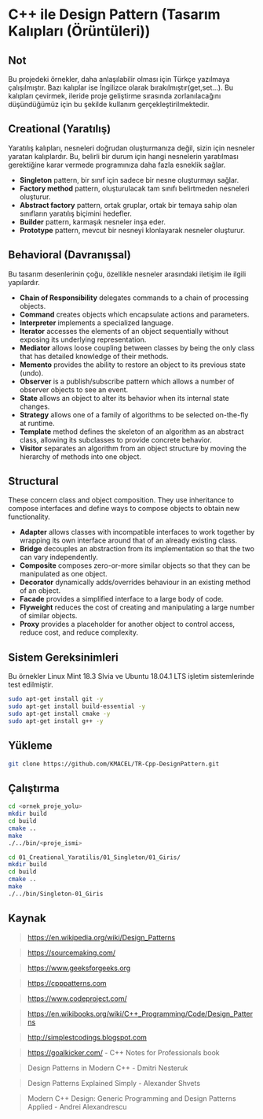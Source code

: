 # C++ ile Design Pattern (Tasarım Kalıpları (Örüntüleri))

## Not
Bu projedeki örnekler, daha anlaşılabilir olması için Türkçe yazılmaya çalışılmıştır. Bazı kalıplar ise İngilizce olarak bırakılmıştır(get,set...). Bu kalıpları çevirmek, ileride proje geliştirme sırasında zorlanılacağını düşündüğümüz için bu şekilde kullanım gerçekleştirilmektedir. 

## **Creational** (Yaratılış)

Yaratılış kalıpları, nesneleri doğrudan oluşturmanıza değil, sizin için nesneler yaratan kalıplardır. Bu, belirli bir durum için hangi nesnelerin yaratılması gerektiğine karar vermede programınıza daha fazla esneklik sağlar.

* **Singleton** pattern,  bir sınıf için sadece bir nesne oluşturmayı sağlar.
* **Factory method** pattern, oluşturulacak tam sınıfı belirtmeden nesneleri oluşturur.
* **Abstract factory**  pattern, ortak gruplar, ortak bir temaya sahip olan sınıfların yaratılış biçimini hedefler.
* **Builder** pattern, karmaşık nesneler inşa eder.
* **Prototype** pattern, mevcut bir nesneyi klonlayarak nesneler oluşturur.

## **Behavioral** (Davranışsal)

Bu tasarım desenlerinin çoğu, özellikle nesneler arasındaki iletişim ile ilgili yapılardır.

* **Chain of Responsibility** delegates commands to a chain of processing objects.
* **Command** creates objects which encapsulate actions and parameters.
* **Interpreter** implements a specialized language.
* **Iterator** accesses the elements of an object sequentially without exposing its underlying representation.
* **Mediator** allows loose coupling between classes by being the only class that has detailed knowledge of their methods.
* **Memento** provides the ability to restore an object to its previous state (undo).
* **Observer** is a publish/subscribe pattern which allows a number of observer objects to see an event.
* **State** allows an object to alter its behavior when its internal state changes.
* **Strategy** allows one of a family of algorithms to be selected on-the-fly at runtime.
* **Template** method defines the skeleton of an algorithm as an abstract class, allowing its subclasses to provide concrete behavior.
* **Visitor** separates an algorithm from an object structure by moving the hierarchy of methods into one object.

## **Structural**
These concern class and object composition. They use inheritance to compose interfaces and define ways to compose objects to obtain new functionality.

* **Adapter** allows classes with incompatible interfaces to work together by wrapping its own interface around that of an already existing class.
* **Bridge** decouples an abstraction from its implementation so that the two can vary independently.
* **Composite** composes zero-or-more similar objects so that they can be manipulated as one object.
* **Decorator** dynamically adds/overrides behaviour in an existing method of an object.
* **Facade** provides a simplified interface to a large body of code.
* **Flyweight** reduces the cost of creating and manipulating a large number of similar objects.
* **Proxy** provides a placeholder for another object to control access, reduce cost, and reduce complexity.

## **Sistem Gereksinimleri**
Bu örnekler Linux Mint 18.3 Slvia ve Ubuntu 18.04.1 LTS işletim sistemlerinde test edilmiştir.

```bash
sudo apt-get install git -y
sudo apt-get install build-essential -y
sudo apt-get install cmake -y
sudo apt-get install g++ -y
```
## **Yükleme**
```bash
git clone https://github.com/KMACEL/TR-Cpp-DesignPattern.git
```
## **Çalıştırma**
```bash
cd <ornek_proje_yolu>
mkdir build
cd build
cmake ..
make
./../bin/<proje_ismi>
```

```bash
cd 01_Creational_Yaratilis/01_Singleton/01_Giris/
mkdir build
cd build
cmake ..
make
./../bin/Singleton-01_Giris
```

## **Kaynak**
> https://en.wikipedia.org/wiki/Design_Patterns 

> https://sourcemaking.com/

> https://www.geeksforgeeks.org

> https://cpppatterns.com

> https://www.codeproject.com/

> https://en.wikibooks.org/wiki/C++_Programming/Code/Design_Patterns

> http://simplestcodings.blogspot.com

> https://goalkicker.com/ - C++ Notes for Professionals book

> Design Patterns in Modern C++ - Dmitri Nesteruk

> Design Patterns Explained Simply - Alexander Shvets

> Modern C++ Design: Generic Programming and Design Patterns Applied - Andrei Alexandrescu
